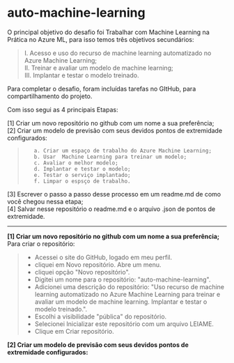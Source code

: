 # auto-machine-learning
O principal objetivo do desafio foi Trabalhar com Machine Learning na Prática no Azure ML, para isso temos três objetivos secundários:

>    I. Acesso e uso do recurso de machine learning automatizado no Azure Machine Learning;   
>    II. Treinar e avaliar um modelo de machine learning;  
>    III. Implantar e testar o modelo treinado.  

Para completar o desafio, foram incluídas tarefas no GItHub, para compartilhamento do projeto. 

Com isso segui as 4 principais Etapas:

[1] Criar um novo repositório no github com um nome a sua preferência;  
[2] Criar um modelo de previsão com seus devidos pontos de extremidade configurados:  
>        a. Criar um espaço de trabalho do Azure Machine Learning;  
>        b. Usar  Machine Learning para treinar um modelo;  
>        c. Avaliar o melhor modelo;  
>        d. Implantar e testar o modelo;  
>        e. Testar o serviço implantado;  
>        f. Limpar o espsço de trabalho.  
[3] Escrever o passo a passo desse processo em um readme.md de como você chegou nessa etapa;  
[4] Salvar nesse repositório o readme.md e o arquivo .json de pontos de extremidade.  


-------------------
**[1] Criar um novo repositório no github com um nome a sua preferência;**  
Para criar o repositório:
>  - Acessei o site do GitHub, logado em meu perfil.  
>  - cliquei em Novo repositório. Abre um menu.  
>  - cliquei opção "Novo repositório".  
>  - Digitei um nome para o repositório: "auto-machine-learning".  
>  - Adicionei uma descrição do repositório: "Uso recurso de machine learning automatizado no Azure Machine Learning para treinar e avaliar um modelo de machine learning. Implantar e testar o modelo treinado.".  
>  - Escolhi a visibilidade "pública" do repositório.  
>  - Selecionei Inicializar este repositório com um arquivo LEIAME.  
>  - Clique em Criar repositório.  

**[2] Criar um modelo de previsão com seus devidos pontos de extremidade configurados:**  
  
